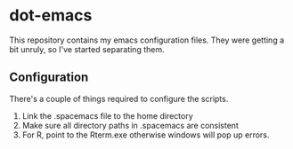 # dot-emacs

This repository contains my emacs configuration files. They were getting a bit unruly, so I've started separating them.

## Configuration

There's a couple of things required to configure the scripts.

1. Link the .spacemacs file to the home directory
2. Make sure all directory paths in .spacemacs are consistent
3. For R, point to the Rterm.exe otherwise windows will pop up errors.
